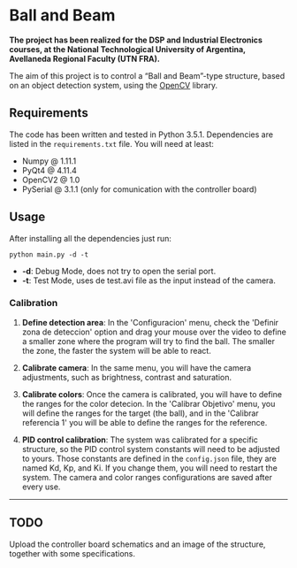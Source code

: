 # Ball and Beam

**The project has been realized for the DSP and Industrial Electronics courses, at the National Technological University of Argentina, Avellaneda Regional Faculty (UTN FRA).**

The aim of this project is to control a “Ball and Beam”-type structure, based on an object detection system, using the [OpenCV](http://www.opencv.org) library.


## Requirements
The code has been written and tested in Python 3.5.1. Dependencies are listed in the `requirements.txt` file. You will need at least:
  * Numpy @ 1.11.1
  * PyQt4 @ 4.11.4
  * OpenCV2 @ 1.0
  * PySerial @ 3.1.1 (only for comunication with the controller board)


## Usage
After installing all the dependencies just run:
```
python main.py -d -t
```
  * **-d**: Debug Mode, does not try to open the serial port.
  * **-t**: Test Mode, uses de test.avi file as the input instead of the camera.

### Calibration
1. **Define detection area**: In the 'Configuracion' menu, check the 'Definir zona de deteccion' option and drag your mouse over the video to define a smaller zone where the program will try to find the ball. The smaller the zone, the faster the system will be able to react.

2. **Calibrate camera**: In the same menu, you will have the camera adjustments, such as brightness, contrast and saturation.
3. **Calibrate colors**: Once the camera is calibrated, you will have to define the ranges for the color detecion. In the 'Calibrar Objetivo' menu, you will define the ranges for the target (the ball), and in the 'Calibrar referencia 1' you will be able to define the ranges for the reference.
4. **PID control calibration**: The system was calibrated for a specific structure, so the PID control system constants will need to be adjusted to yours. Those constants are defined in the `config.json` file, they are named Kd, Kp, and Ki. If you change them, you will need to restart the system. The camera and color ranges configurations are saved after every use.

---
## TODO
Upload the controller board schematics and an image of the structure, together with some specifications.
